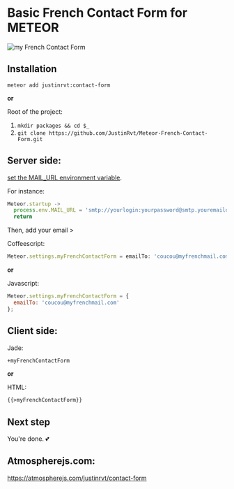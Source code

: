 # Basic French Contact Form for METEOR

![my French Contact Form](http://img15.hostingpics.net/pics/344155myFrenchContactForm.jpg)

## Installation

`meteor add justinrvt:contact-form`

**or**

Root of the project:

1. `mkdir packages && cd $_`
2. `git clone https://github.com/JustinRvt/Meteor-French-Contact-Form.git`

## Server side:

[set the MAIL_URL environment variable](http://www.meteorpedia.com/read/Environment_Variables).

For instance:

```javascript
Meteor.startup ->
  process.env.MAIL_URL = 'smtp://yourlogin:yourpassword@smtp.youremaildeliveryprovider.net:587'
  return
```

Then, add your email >

Coffeescript:

```javascript
Meteor.settings.myFrenchContactForm = emailTo: 'coucou@myfrenchmail.com'
```

**or**

Javascript:

```javascript
Meteor.settings.myFrenchContactForm = {
  emailTo: 'coucou@myfrenchmail.com'
};
```

## Client side:

Jade:

```html
+myFrenchContactForm
```

**or**

HTML:

```html
{{>myFrenchContactForm}}
```

## Next step

You're done. :two_hearts:





## Atmospherejs.com:

<https://atmospherejs.com/justinrvt/contact-form>
